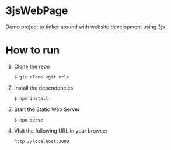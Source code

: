 
# 3jsWebPage

Demo project to tinker around with website development using 3js

# How to run

1. Clone the repo

    `$ git clone <git url>`

2. Install the dependencies

    `$ npm install`

3. Start the Static Web Server

    `$ npx serve`

4. VIsit the following URL in your browser

    `http://localhost:3000`

